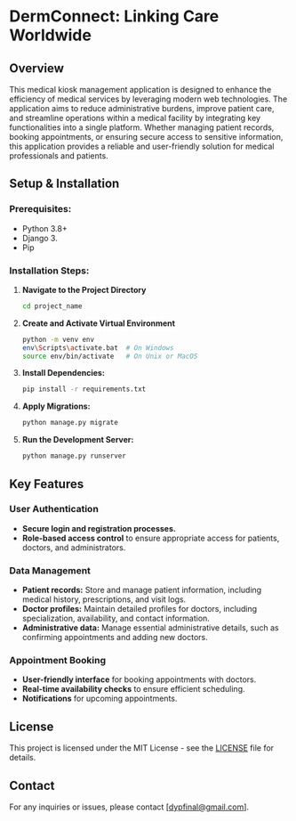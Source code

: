 
# DermConnect: Linking Care Worldwide

## Overview

This medical kiosk management application is designed to enhance the efficiency of medical services by leveraging modern web technologies. The application aims to reduce administrative burdens, improve patient care, and streamline operations within a medical facility by integrating key functionalities into a single platform. Whether managing patient records, booking appointments, or ensuring secure access to sensitive information, this application provides a reliable and user-friendly solution for medical professionals and patients.

## Setup & Installation

### Prerequisites:
- Python 3.8+
- Django 3.
- Pip

### Installation Steps:
1. **Navigate to the Project Directory**
    ```sh
    cd project_name
    ```
2. **Create and Activate Virtual Environment**
    ```sh
    python -m venv env 
    env\Scripts\activate.bat  # On Windows
    source env/bin/activate   # On Unix or MacOS
    ```
3. **Install Dependencies:**
    ```sh
    pip install -r requirements.txt
    ```
4. **Apply Migrations:**
    ```sh
    python manage.py migrate
    ```
5. **Run the Development Server:**
    ```sh
    python manage.py runserver
    ```

## Key Features

### User Authentication
- **Secure login and registration processes.**
- **Role-based access control** to ensure appropriate access for patients, doctors, and administrators.

### Data Management
- **Patient records:** Store and manage patient information, including medical history, prescriptions, and visit logs.
- **Doctor profiles:** Maintain detailed profiles for doctors, including specialization, availability, and contact information.
- **Administrative data:** Manage essential administrative details, such as confirming appointments and adding new doctors.

### Appointment Booking
- **User-friendly interface** for booking appointments with doctors.
- **Real-time availability checks** to ensure efficient scheduling.
- **Notifications** for upcoming appointments.


## License

This project is licensed under the MIT License - see the [LICENSE](LICENSE) file for details.

## Contact

For any inquiries or issues, please contact [dypfinal@gmail.com].

